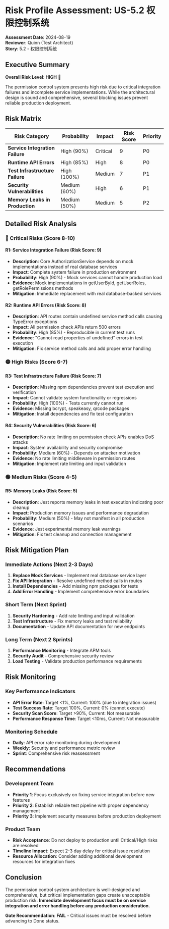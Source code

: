 # Risk Profile Assessment: US-5.2 权限控制系统

**Assessment Date**: 2024-08-19  
**Reviewer**: Quinn (Test Architect)  
**Story**: 5.2 - 权限控制系统  

## Executive Summary

**Overall Risk Level**: **HIGH** 🔴

The permission control system presents high risk due to critical integration failures and incomplete service implementations. While the architectural design is sound and comprehensive, several blocking issues prevent reliable production deployment.

## Risk Matrix

| Risk Category | Probability | Impact | Risk Score | Priority |
|---------------|-------------|---------|------------|----------|
| **Service Integration Failure** | High (90%) | Critical | 9 | P0 |
| **Runtime API Errors** | High (85%) | High | 8 | P0 |
| **Test Infrastructure Failure** | High (100%) | Medium | 7 | P1 |
| **Security Vulnerabilities** | Medium (60%) | High | 6 | P1 |
| **Memory Leaks in Production** | Medium (50%) | Medium | 5 | P2 |

## Detailed Risk Analysis

### 🔴 Critical Risks (Score 8-10)

#### R1: Service Integration Failure (Risk Score: 9)
- **Description**: Core AuthorizationService depends on mock implementations instead of real database services
- **Impact**: Complete system failure in production environment
- **Probability**: High (90%) - Mock services cannot handle production load
- **Evidence**: Mock implementations in getUserById, getUserRoles, getRolePermissions methods
- **Mitigation**: Immediate replacement with real database-backed services

#### R2: Runtime API Errors (Risk Score: 8)
- **Description**: API routes contain undefined service method calls causing TypeError exceptions
- **Impact**: All permission check APIs return 500 errors
- **Probability**: High (85%) - Reproducible in current test runs
- **Evidence**: "Cannot read properties of undefined" errors in test execution
- **Mitigation**: Fix service method calls and add proper error handling

### 🟡 High Risks (Score 6-7)

#### R3: Test Infrastructure Failure (Risk Score: 7)
- **Description**: Missing npm dependencies prevent test execution and verification
- **Impact**: Cannot validate system functionality or regressions
- **Probability**: High (100%) - Tests currently cannot run
- **Evidence**: Missing bcrypt, speakeasy, qrcode packages
- **Mitigation**: Install dependencies and fix test configuration

#### R4: Security Vulnerabilities (Risk Score: 6)
- **Description**: No rate limiting on permission check APIs enables DoS attacks
- **Impact**: System availability and security compromise
- **Probability**: Medium (60%) - Depends on attacker motivation
- **Evidence**: No rate limiting middleware in permission routes
- **Mitigation**: Implement rate limiting and input validation

### 🟢 Medium Risks (Score 4-5)

#### R5: Memory Leaks (Risk Score: 5)
- **Description**: Jest reports memory leaks in test execution indicating poor cleanup
- **Impact**: Production memory issues and performance degradation
- **Probability**: Medium (50%) - May not manifest in all production scenarios
- **Evidence**: Jest experimental memory leak warnings
- **Mitigation**: Fix test cleanup and connection management

## Risk Mitigation Plan

### Immediate Actions (Next 2-3 Days)
1. **Replace Mock Services** - Implement real database service layer
2. **Fix API Integration** - Resolve undefined method calls in routes
3. **Install Dependencies** - Add missing npm packages for tests
4. **Add Error Handling** - Implement comprehensive error boundaries

### Short Term (Next Sprint)
1. **Security Hardening** - Add rate limiting and input validation
2. **Test Infrastructure** - Fix memory leaks and test reliability
3. **Documentation** - Update API documentation for new endpoints

### Long Term (Next 2 Sprints)
1. **Performance Monitoring** - Integrate APM tools
2. **Security Audit** - Comprehensive security review
3. **Load Testing** - Validate production performance requirements

## Risk Monitoring

### Key Performance Indicators
- **API Error Rate**: Target <1%, Current: 100% (due to integration issues)
- **Test Success Rate**: Target 100%, Current: 0% (cannot execute)
- **Security Scan Score**: Target >90%, Current: Not measurable
- **Performance Response Time**: Target <10ms, Current: Not measurable

### Monitoring Schedule
- **Daily**: API error rate monitoring during development
- **Weekly**: Security and performance metric review
- **Sprint**: Comprehensive risk reassessment

## Recommendations

### Development Team
- **Priority 1**: Focus exclusively on fixing service integration before new features
- **Priority 2**: Establish reliable test pipeline with proper dependency management
- **Priority 3**: Implement security measures before production deployment

### Product Team
- **Risk Acceptance**: Do not deploy to production until Critical/High risks are resolved
- **Timeline Impact**: Expect 2-3 day delay for critical issue resolution
- **Resource Allocation**: Consider adding additional development resources for integration fixes

## Conclusion

The permission control system architecture is well-designed and comprehensive, but critical implementation gaps create unacceptable production risk. **Immediate development focus must be on service integration and error handling before any production consideration.**

**Gate Recommendation**: **FAIL** - Critical issues must be resolved before advancing to Done status.